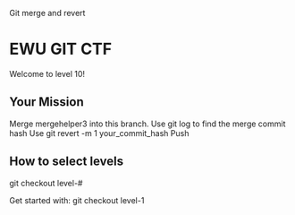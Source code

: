 Git merge and revert

# EWU GIT CTF

Welcome to level 10!


## Your Mission
	
Merge mergehelper3 into this branch.
Use git log to find the merge commit hash
Use git revert -m 1 your_commit_hash
Push
	
## How to select levels

git checkout level-#

Get started with: git checkout level-1
